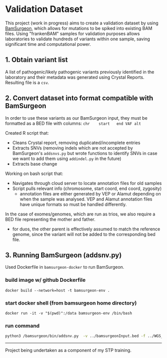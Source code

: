 # Validation Dataset

This project (work in progress) aims to create a validation dataset by using [BamSurgeon](https://github.com/adamewing/bamsurgeon), which allows for mutations to be spiked into existing BAM files. Using "frankenBAM" samples for validation purposes allows laboratories to validate hundreds of variants within one sample, saving significant time and computational power. 

## 1. Obtain variant list

A list of pathogenic/likely pathogenic variants previously identified in the laboratory and their metadata was generated using Crystal Reports. Resulting file is a `csv`.

## 2. Convert dataset into format compatible with BamSurgeon

In order to use these variants as our BamSurgeon input, they must be formatted as a BED file with columns: 
`chr    start   end VAF alt`

Created R script that:
- Cleans Crystal report, removing duplicated/incomplete entries
- Extracts SNVs (removing indels which are not accepted by BamSurgeon's `addsnvs.py` but wrote functions to identify SNVs in case we want to add them using `addindel.py` in the future)
- Extracts base change

Working on bash script that:
- Navigates through cloud server to locate annotation files for old samples
- Script pulls relevant info (chromosome, start coord, end coord, zygosity)
    - annotation files are either generated by VEP or Alamut depending on when the sample was analysed. VEP and Alamut annotation files have unique formats so must be handled differently. 

In the case of exomes/genomes, which are run as trios, we also require a BED file representing the mother and father. 
- for duos, the other parent is effectively assumed to match the reference genome, since the variant will not be added to the corresponding bed file. 

## 3. Running BamSurgeon (addsnv.py)

Used Dockerfile in `bamsurgeon-docker` to run BamSurgeon. 

### build image w/ github Dockerfile

`docker build --network=host -t bamsurgeon-env .`

### start docker shell (from bamsurgeon home directory)

`docker run -it -v "$(pwd)":/data bamsurgeon-env /bin/bash`

### run command

```bash
python3 /bamsurgeon/bin/addsnv.py  -v ../bamsurgeonInput.bed -f ../WGS_EX2500218_22CFV7LT4.bam --aligner mem --picardjar /picard.jar -p 8 -o output.bam -r ../genome/GCA_000001405.15_GRCh38_no_alt_analysis_set_plus_hs38d1_maskedGRC_exclusions_v2_no_chr.fasta
```

---

Project being undertaken as a component of my STP training. 